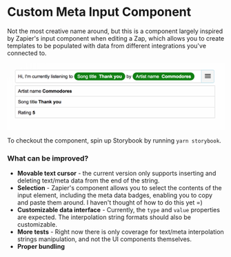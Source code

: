 # Custom Meta Input Component
Not the most creative name around, but this is a component largely inspired by Zapier's input component when editing a Zap, which allows you to create templates to be populated with data from different integrations you've connected to.

![screenshot](docs/screenshot.png)

To checkout the component, spin up Storybook by running `yarn storybook`.

### What can be improved?
* **Movable text cursor** - the current version only supports inserting and deleting text/meta data from the end of the string.
* **Selection** - Zapier's component allows you to select the contents of the input element, including the meta data badges, enabling you to copy and paste them around. I haven't thought of how to do this yet =)
* **Customizable data interface** - Currently, the `type` and `value` properties are expected. The interpolation string formats should also be customizable.
* **More tests** - Right now there is only coverage for text/meta interpolation strings manipulation, and not the UI components themselves.
* **Proper bundling**
